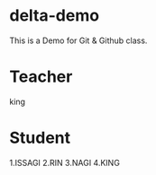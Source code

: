 # delta-demo
This is a Demo for Git &amp; Github class.

# Teacher
king

# Student
1.ISSAGI
2.RIN
3.NAGI
4.KING
